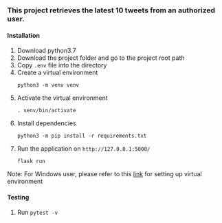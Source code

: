 ### This project retrieves the latest 10 tweets from an authorized user.

#### Installation
1. Download python3.7
2. Download the project folder and go to the project root path
3. Copy `.env` file into the directory
4. Create a virtual environment
    ```
    python3 -m venv venv
    ```
5. Activate the virtual environment
    ```
    . venv/bin/activate
    ```
6. Install dependencies
    ```
    python3 -m pip install -r requirements.txt
    ```
7. Run the application on `http://127.0.0.1:5000/`
    ```
    flask run
    ```

Note: For Windows user, please refer to this [link](https://flask.palletsprojects.com/en/1.1.x/installation/#installation) for setting up virtual environment

#### Testing
1. Run ```pytest -v```

